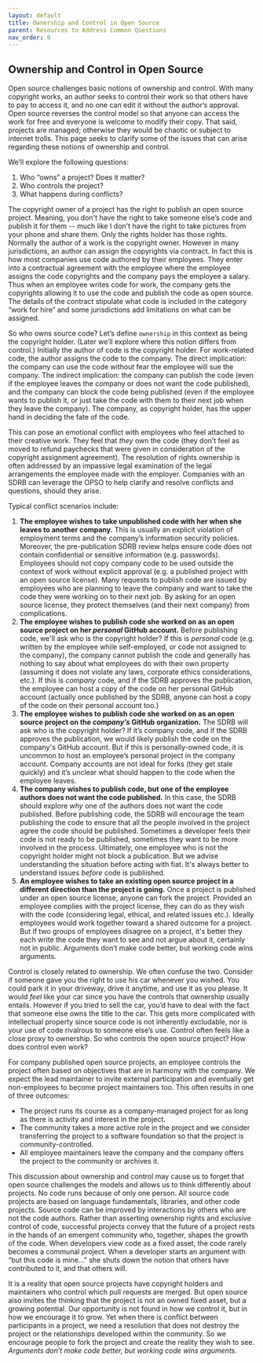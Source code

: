 ```yaml
---
layout: default
title: Ownership and Control in Open Source
parent: Resources to Address Common Questions
nav_order: 9
---
```


## Ownership and Control in Open Source

Open source challenges basic notions of ownership and control. With many copyright works, an author seeks to control their work so that others have to pay to access it, and no one can edit it without the author’s approval. Open source reverses the control model so that anyone can access the work for free and everyone is welcome to modify their copy. That said, projects are managed; otherwise they would be chaotic or subject to internet trolls. This page seeks to clarify some of the issues that can arise regarding these notions of ownership and control.

We’ll explore the following questions:
1. Who “owns” a project? Does it matter?
1. Who controls the project?
1. What happens during conflicts?

The copyright owner of a project has the right to publish an open source project. Meaning, you don't have the right to take someone else’s code and publish it for them -- much like I don't have the right to take pictures from your phone and share them. Only the rights holder has those rights. Normally the author of a work is the copyright owner. However in many jurisdictions, an author can assign the copyrights via contract. In fact this is how most companies use code authored by their employees. They enter into a contractual agreement with the employee where the employee assigns the code copyrights and the company pays the employee a salary. Thus when an employee writes code for work, the company gets the copyrights allowing it to use the code and publish the code as open source. The details of the contract stipulate what code is included in the category “work for hire” and some jurisdictions add limitations on what can be assigned.

So who owns source code? Let’s define `ownership` in this context as being the copyright holder. (Later we’ll explore where this notion differs from control.) Initially the author of code is the copyright holder. For work-related code, the author assigns the code to the company. The direct implication: the company can use the code without fear the employee will sue the company. The indirect implication: the company can publish the code (even if the employee leaves the company or does not want the code published), and the company can block the code being published (even if the employee wants to publish it, or just take the code with them to their next job when they leave the company). The company, as copyright holder, has the upper hand in deciding the fate of the code.

This can pose an emotional conflict with employees who feel attached to their creative work. They feel that _they_ own the code (they don’t feel as moved to refund paychecks that were given in consideration of the copyright assignment agreement). The resolution of rights ownership is often addressed by an impassive legal examination of the legal arrangements the employee made with the employer. Companies with an SDRB can leverage the OPSO to help clarify and resolve conflicts and questions, should they arise.

Typical conflict scenarios include:
1. **The employee wishes to take unpublished code with her when she leaves to another company.** This is usually an explicit violation of employment terms and the company’s information security policies. Moreover, the pre-publication SDRB review helps ensure code does not contain confidential or sensitive information (e.g. passwords). Employees should not copy company code to be used outside the context of work without explicit approval (e.g. a published project with an open source license). Many requests to publish code are issued by employees who are planning to leave the company and want to take the code they were working on to their next job. By asking for an open source license, they protect themselves (and their next company) from complications.
1. **The employee wishes to publish code she worked on as an open source project on her _personal_ GitHub account.** Before publishing code, we'll ask who is the copyright holder? If this is _personal_ code (e.g. written by the employee while self-employed, or code not assigned to the company), the company cannot publish the code and generally has nothing to say about what employees do with their own property (assuming it does not violate any laws, corporate ethics considerations, etc.). If this is _company_ code, and if the SDRB approves the publication, the employee can host a copy of the code on her personal GitHub account (actually once published by the SDRB, anyone can host a copy of the code on their personal account too.)
1. **The employee wishes to publish code she worked on as an open source project on the _company’s_ GitHub organization.** The SDRB will ask who is the copyright holder? If it’s company code, and if the SDRB approves the publication, we would likely publish the code on the company's GitHub account. But if this is personally-owned code, it is uncommon to host an employee’s personal project in the company account. Company accounts are not ideal for forks (they get stale quickly) and it’s unclear what should happen to the code when the employee leaves.
1. **The company wishes to publish code, but one of the employee authors does not want the code published.** In this case, the SDRB should explore _why_ one of the authors does not want the code published. Before publishing code, the SDRB will encourage the team publishing the code to ensure that all the people involved in the project agree the code should be published. Sometimes a developer feels their code is not ready to be published, sometimes they want to be more involved in the process. Ultimately, one employee who is not the copyright holder might not block a publication. But we advise understanding the situation before acting with fiat. It's always better to understand issues _before_ code is publiished.
1. **An employee wishes to take an existing open source project in a different direction than the project is going.** Once a project is published under an open source license, anyone can fork the project. Provided an employee complies with the project license, they can do as they wish with the code (considering legal, ethical, and related issues etc.). Ideally employees would work together toward a shared outcome for a project. But if two groups of employees disagree on a project, it's better they each write the code they want to see and not argue about it, certainly not in public. Arguments don’t make code better, but working code wins arguments.

Control is closely related to ownership. We often confuse the two. Consider if someone gave you the right to use his car whenever you wished. You could park it in your driveway, drive it anytime, and use it as you please. It would _feel_ like your car since you have the controls that ownership usually entails. However if you tried to sell the car, you’d have to deal with the fact that someone else owns the title to the car. This gets more complicated with intellectual property since source code is not inherently excludable, nor is your use of code rivalrous to someone else’s use. Control often feels like a close proxy to ownership. So who controls the open source project? How does control even work?

For company published open source projects, an employee controls the project often based on objectives that are in harmony with the company. We expect the lead maintainer to invite external participation and eventually get non-employees to become project maintainers too. This often results in one of three outcomes:
* The project runs its course as a company-managed project for as long as there is activity and interest in the project.
* The community takes a more active role in the project and we consider transferring the project to a software foundation so that the project is community-controlled.
* All employee maintainers leave the company and the company offers the project to the community or archives it.

This discussion about ownership and control may cause us to forget that open source challenges the models and allows us to think differently about projects. No code runs because of only one person. All source code projects are based on language fundamentals, libraries, and other code projects. Source code can be improved by interactions by others who are not the code authors. Rather than asserting ownership rights and exclusive control of code, successful projects convey that the future of a project rests in the hands of an emergent community who, together, shapes the growth of the code. When developers view code as a fixed asset, the code rarely becomes a communal project. When a developer starts an argument with “but this code is mine…” she shuts down the notion that others have contributed to it, and that others will.

It is a reality that open source projects have copyright holders and maintainers who control which pull requests are merged. But open source also invites the thinking that the project is not an owned fixed asset, but a growing potential. Our opportunity is not found in how we control it, but in how we encourage it to grow. Yet when there is conflict between participants in a project, we need a resolution that does not destroy the project or the relationships developed within the community. So we encourage people to fork the project and create the reality they wish to see. _Arguments don’t make code better, but working code wins arguments._
